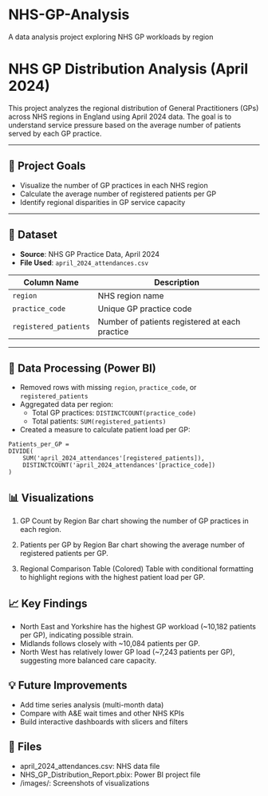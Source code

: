 # NHS-GP-Analysis
 A data analysis project exploring NHS GP workloads by region
# NHS GP Distribution Analysis (April 2024)

This project analyzes the regional distribution of General Practitioners (GPs) across NHS regions in England using April 2024 data. The goal is to understand service pressure based on the average number of patients served by each GP practice.

---

## 📌 Project Goals

- Visualize the number of GP practices in each NHS region
- Calculate the average number of registered patients per GP
- Identify regional disparities in GP service capacity

---

## 📁 Dataset

- **Source**: NHS GP Practice Data, April 2024
- **File Used**: `april_2024_attendances.csv`

| Column Name          | Description                                  |
|----------------------|----------------------------------------------|
| `region`             | NHS region name                              |
| `practice_code`      | Unique GP practice code                      |
| `registered_patients`| Number of patients registered at each practice |

---

## 🧪 Data Processing (Power BI)

- Removed rows with missing `region`, `practice_code`, or `registered_patients`
- Aggregated data per region:
  - Total GP practices: `DISTINCTCOUNT(practice_code)`
  - Total patients: `SUM(registered_patients)`
- Created a measure to calculate patient load per GP:

```dax
Patients_per_GP = 
DIVIDE(
    SUM('april_2024_attendances'[registered_patients]),
    DISTINCTCOUNT('april_2024_attendances'[practice_code])
)
```
## 📊 Visualizations
1. GP Count by Region
Bar chart showing the number of GP practices in each region.

2. Patients per GP by Region
Bar chart showing the average number of registered patients per GP.

3. Regional Comparison Table (Colored)
Table with conditional formatting to highlight regions with the highest patient load per GP.


## 📈 Key Findings

 - North East and Yorkshire has the highest GP workload (~10,182 patients per GP), indicating possible strain.
 - Midlands follows closely with ~10,084 patients per GP.
 - North West has relatively lower GP load (~7,243 patients per GP), suggesting more balanced care capacity.

## 💡 Future Improvements

 - Add time series analysis (multi-month data)
 - Compare with A&E wait times and other NHS KPIs
 - Build interactive dashboards with slicers and filters


## 📎 Files

 - april_2024_attendances.csv: NHS data file
 - NHS_GP_Distribution_Report.pbix: Power BI project file
 - /images/: Screenshots of visualizations


